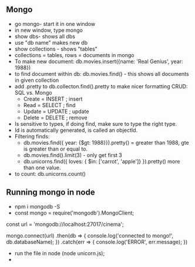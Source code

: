 ## Mongo

- go mongo- start it in one window
- in new window, type mongo
- show dbs- shows all dbs
- use "db name" makes new db
- show collections - shows "tables"
- collections = tables, rows = documents in mongo
- To make new document: db.movies.insert({name: 'Real Genius', year: 1988})
- to find document within db: db.movies.find() - this shows all documents in given collection
- add .pretty to db.collecton.find().pretty to make nicer formatting
CRUD: SQL vs. Mongo
    - Create = INSERT ; insert
    - Read = SELECT ; find
    - Update = UPDATE ; update
    - Delete = DELETE ; remove
- Is sensitive to types, if doing find, make sure to type the right type.
- Id is automatically generated, is called an objectId.
- Filtering finds:
    - db.movies.find({ year: {$gt: 1988}}).pretty() = greater than 1988, gte is greater than or equal to.
    - db.movies.find().limit(3) - only get first 3
    - db.unicorns.find({ loves: { $in: ['carrot', 'apple']} }).pretty() more than one value.
- to count: db.unicorns.count()

## Running mongo in node
- npm i mongodb -S
- const mongo = require('mongodb').MongoClient;

const url = 'mongodb://localhost:27017/cinema';

mongo.connect(url)
    .then(db => {
        console.log('connected to mongo!', db.databaseName);
    })
    .catch(err => {
        console.log('ERROR', err.message);
    })
- run the file in node (node unicorn.js);
- 
